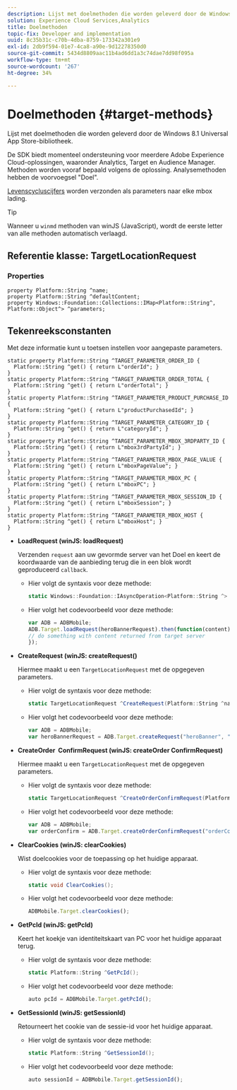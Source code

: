 ```yaml
---
description: Lijst met doelmethoden die worden geleverd door de Windows 8.1 Universal App Store-bibliotheek.
solution: Experience Cloud Services,Analytics
title: Doelmethoden
topic-fix: Developer and implementation
uuid: 8c35b31c-c70b-4dba-8759-173342a301e9
exl-id: 2db9f594-01e7-4ca8-a90e-9d12278350d0
source-git-commit: 5434d8809aac11b4ad6dd1a3c74dae7dd98f095a
workflow-type: tm+mt
source-wordcount: '267'
ht-degree: 34%

---
```


# Doelmethoden {#target-methods}

Lijst met doelmethoden die worden geleverd door de Windows 8.1 Universal App Store-bibliotheek.

De SDK biedt momenteel ondersteuning voor meerdere Adobe Experience Cloud-oplossingen, waaronder Analytics, Target en Audience Manager. Methoden worden vooraf bepaald volgens de oplossing. Analysemethoden hebben de voorvoegsel &quot;Doel&quot;.

[Levenscycluscijfers](/help/windows-appstore/metrics.md) worden verzonden als parameters naar elke mbox lading.

>[!TIP]
>
>Wanneer u `winmd` methoden van winJS (JavaScript), wordt de eerste letter van alle methoden automatisch verlaagd.

## Referentie klasse: TargetLocationRequest

### Properties

```
property Platform::String ^name; 
property Platform::String ^defaultContent; 
property Windows::Foundation::Collections::IMap<Platform::String^, Platform::Object^> ^parameters;
```

## Tekenreeksconstanten

Met deze informatie kunt u toetsen instellen voor aangepaste parameters.

```
static property Platform::String ^TARGET_PARAMETER_ORDER_ID { 
  Platform::String ^get() { return L"orderId"; } 
} 
static property Platform::String ^TARGET_PARAMETER_ORDER_TOTAL { 
  Platform::String ^get() { return L"orderTotal"; } 
} 
static property Platform::String ^TARGET_PARAMETER_PRODUCT_PURCHASE_ID { 
  Platform::String ^get() { return L"productPurchasedId"; } 
} 
static property Platform::String ^TARGET_PARAMETER_CATEGORY_ID { 
  Platform::String ^get() { return L"categoryId"; } 
} 
static property Platform::String ^TARGET_PARAMETER_MBOX_3RDPARTY_ID { 
  Platform::String ^get() { return L"mbox3rdPartyId"; } 
} 
static property Platform::String ^TARGET_PARAMETER_MBOX_PAGE_VALUE { 
  Platform::String ^get() { return L"mboxPageValue"; } 
} 
static property Platform::String ^TARGET_PARAMETER_MBOX_PC { 
  Platform::String ^get() { return L"mboxPC"; } 
} 
static property Platform::String ^TARGET_PARAMETER_MBOX_SESSION_ID { 
  Platform::String ^get() { return L"mboxSession"; } 
} 
static property Platform::String ^TARGET_PARAMETER_MBOX_HOST { 
  Platform::String ^get() { return L"mboxHost"; } 
}
```

* **LoadRequest (winJS: loadRequest)**

   Verzenden `request` aan uw gevormde server van het Doel en keert de koordwaarde van de aanbieding terug die in een blok wordt geproduceerd `callback`.

   * Hier volgt de syntaxis voor deze methode:

      ```csharp
      static Windows::Foundation::IAsyncOperation<Platform::String ^> ^LoadRequest(TargetLocationRequest ^request);
      ```

   * Hier volgt het codevoorbeeld voor deze methode:

      ```js
      var ADB = ADBMobile; 
      ADB.Target.loadRequest(heroBannerRequest).then(function(content) { 
      // do something with content returned from target server 
      });
      ```

* **CreateRequest (winJS: createRequest()**

   Hiermee maakt u een `TargetLocationRequest` met de opgegeven parameters.

   * Hier volgt de syntaxis voor deze methode:

      ```csharp
      static TargetLocationRequest ^CreateRequest(Platform::String ^name, Platform::String ^defaultContent, Windows::Foundation::Collections::IMap<Platform::String^, Platform::Object^> ^parameters); 
      ```

   * Hier volgt het codevoorbeeld voor deze methode:

      ```js
      var ADB = ADBMobile; 
      var heroBannerRequest = ADB.Target.createRequest("heroBanner", "default.png", null); 
      ```

* **CreateOrder &#x200B; ConfirmRequest (winJS: createOrder &#x200B; ConfirmRequest)**

   Hiermee maakt u een `TargetLocationRequest` met de opgegeven parameters.

   * Hier volgt de syntaxis voor deze methode:

      ```csharp
      static TargetLocationRequest ^CreateOrderConfirmRequest(Platform::String ^name, Platform::String ^orderId, Platform::String ^orderTotal, Platform::String ^productPurchasedId, Windows::Foundation::Collections::IMap<Platform::String^, Platform::Object> ^parameters); 
      ```

   * Hier volgt het codevoorbeeld voor deze methode:

      ```js
      var ADB = ADBMobile; 
      var orderConfirm = ADB.Target.createOrderConfirmRequest("orderConfirm", "order", "47.88", "3722", null); 
      ```

* **ClearCookies (winJS: clearCookies)**

   Wist doelcookies voor de toepassing op het huidige apparaat.

   * Hier volgt de syntaxis voor deze methode:

      ```csharp
      static void ClearCookies(); 
      ```

   * Hier volgt het codevoorbeeld voor deze methode:

      ```js
      ADBMobile.Target.clearCookies();
      ```

* **GetPcId (winJS: getPcId)**

   Keert het koekje van identiteitskaart van PC voor het huidige apparaat terug.

   * Hier volgt de syntaxis voor deze methode:

      ```csharp
      static Platform::String ^GetPcId();
      ```

   * Hier volgt het codevoorbeeld voor deze methode:

      ```js
      auto pcId = ADBMobile.Target.getPcId(); 
      ```

* **GetSessionId (winJS: getSessionId)**

   Retourneert het cookie van de sessie-id voor het huidige apparaat.

   * Hier volgt de syntaxis voor deze methode:

      ```csharp
      static Platform::String ^GetSessionId(); 
      ```

   * Hier volgt het codevoorbeeld voor deze methode:

      ```js
      auto sessionId = ADBMobile.Target.getSessionId(); 
      ```
